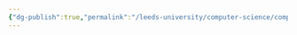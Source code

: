 ```yaml
---
{"dg-publish":true,"permalink":"/leeds-university/computer-science/compulsory-modules/procedural-programming/procedural-programming/"}
---
```


